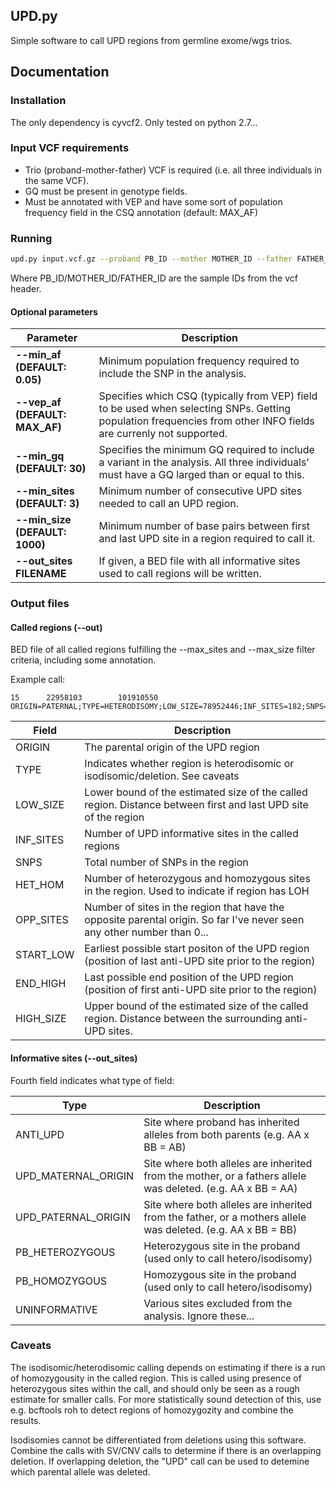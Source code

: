## UPD.py

Simple software to call UPD regions from germline exome/wgs trios.

## Documentation

### Installation

The only dependency is cyvcf2. Only tested on python 2.7...


### Input VCF requirements

* Trio (proband-mother-father) VCF is required (i.e. all three individuals in the same VCF).
* GQ must be present in genotype fields.
* Must be annotated with VEP and have some sort of population frequency field in the CSQ annotation (default: MAX_AF)


### Running

```bash
upd.py input.vcf.gz --proband PB_ID --mother MOTHER_ID --father FATHER_ID --out upd_regions.bed
```

Where PB_ID/MOTHER_ID/FATHER_ID are the sample IDs from the vcf header.

#### Optional parameters
Parameter | Description
--------- | -----------
**--min_af (DEFAULT: 0.05)** | Minimum population frequency required to include the SNP in the analysis.
**--vep_af (DEFAULT: MAX_AF)** | Specifies which CSQ (typically from VEP) field to be used when selecting SNPs. Getting population frequencies from other INFO fields are currenly not supported.
**--min_gq (DEFAULT: 30)** | Specifies the minimum GQ required to include a variant in the analysis. All three individuals' must have a GQ larged than or equal to this.
**--min_sites (DEFAULT: 3)** | Minimum number of consecutive UPD sites needed to call an UPD region.
**--min_size (DEFAULT: 1000)** | Minimum number of base pairs between first and last UPD site in a region required to call it.
**--out_sites FILENAME** | If given, a BED file with all informative sites used to call regions will be written.


### Output files

#### Called regions (--out)
BED file of all called regions fulfilling the --max_sites and --max_size filter criteria, including some annotation.

Example call:
```
15      22958103        101910550       ORIGIN=PATERNAL;TYPE=HETERODISOMY;LOW_SIZE=78952446;INF_SITES=182;SNPS=2896;HET_HOM=1275/1440;OPP_SITES=0;START_LOW=20170150;END_HIGH=102516492;HIGH_SIZE=82346342
```

Field | Description
----- | -----------
ORIGIN | The parental origin of the UPD region
TYPE | Indicates whether region is heterodisomic or isodisomic/deletion. See caveats
LOW_SIZE | Lower bound of the estimated size of the called region. Distance between first and last UPD site of the region
INF_SITES | Number of UPD informative sites in the called regions
SNPS | Total number of SNPs in the region
HET_HOM | Number of heterozygous and homozygous sites in the region. Used to indicate if region has LOH
OPP_SITES | Number of sites in the region that have the opposite parental origin. So far I've never seen any other number than 0...
START_LOW | Earliest possible start positon of the UPD region (position of last anti-UPD site prior to the region)
END_HIGH | Last possible end position of the UPD region (position of first anti-UPD site prior to the region)
HIGH_SIZE | Upper bound of the estimated size of the called region. Distance between the surrounding anti-UPD sites.

#### Informative sites (--out_sites)
Fourth field indicates what type of field:

Type | Description
---- | -----------
ANTI_UPD | Site where proband has inherited alleles from both parents (e.g. AA x BB = AB)
UPD_MATERNAL_ORIGIN | Site where both alleles are inherited from the mother, or a fathers allele was deleted. (e.g. AA x BB = AA)
UPD_PATERNAL_ORIGIN | Site where both alleles are inherited from the father, or a mothers allele was deleted. (e.g. AA x BB = BB)
PB_HETEROZYGOUS | Heterozygous site in the proband (used only to call hetero/isodisomy)
PB_HOMOZYGOUS | Homozygous site in the proband (used only to call hetero/isodisomy)
UNINFORMATIVE | Various sites excluded from the analysis. Ignore these...


### Caveats
The isodisomic/heterodisomic calling depends on estimating if there is a run of homozygousity in the called region. This is called using presence of heterozygous sites within the call, and should only be seen as a rough estimate for smaller calls. For more statistically sound detection of this, use e.g. bcftools roh to detect regions of homozygozity and combine the results.

Isodisomies cannot be differentiated from deletions using this software. Combine the calls with SV/CNV calls to determine if there is an overlapping deletion. If overlapping deletion, the "UPD" call can be used to detemine which parental allele was deleted.




